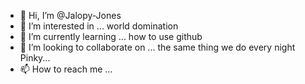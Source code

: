 - 👋 Hi, I’m @Jalopy-Jones
- 👀 I’m interested in ... world domination
- 🌱 I’m currently learning ... how to use github
- 💞️ I’m looking to collaborate on ... the same thing we do every night Pinky...
- 📫 How to reach me ...

<!---
Jalopy-Jones/Jalopy-Jones is a ✨ special ✨ repository because its `README.md` (this file) appears on your GitHub profile.
You can click the Preview link to take a look at your changes.
--->
